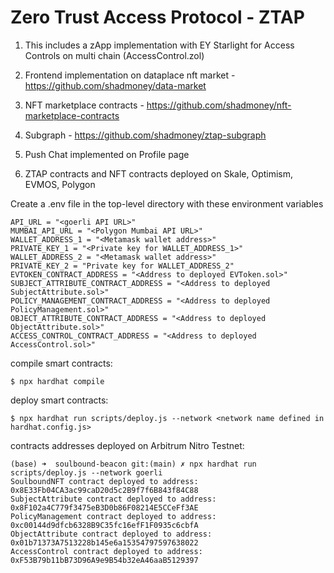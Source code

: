 # Zero Trust Access Protocol - ZTAP

1. This includes a zApp implementation with EY Starlight for Access Controls on multi chain (AccessControl.zol)

2. Frontend implementation on dataplace nft market - https://github.com/shadmoney/data-market

3. NFT marketplace contracts - https://github.com/shadmoney/nft-marketplace-contracts

4. Subgraph - https://github.com/shadmoney/ztap-subgraph

5. Push Chat implemented on Profile page

6. ZTAP contracts and NFT contracts deployed on Skale, Optimism, EVMOS, Polygon

Create a .env file in the top-level directory with these environment variables

```
API_URL = "<goerli API URL>"
MUMBAI_API_URL = "<Polygon Mumbai API URL>"
WALLET_ADDRESS_1 = "<Metamask wallet address>"
PRIVATE_KEY_1 = "<Private key for WALLET_ADDRESS_1>"
WALLET_ADDRESS_2 = "<Metamask wallet address>"
PRIVATE_KEY_2 = "Private key for WALLET_ADDRESS_2"
EVTOKEN_CONTRACT_ADDRESS = "<Address to deployed EVToken.sol>"
SUBJECT_ATTRIBUTE_CONTRACT_ADDRESS = "<Address to deployed SubjectAttribute.sol>"
POLICY_MANAGEMENT_CONTRACT_ADDRESS = "<Address to deployed PolicyManagement.sol>"
OBJECT_ATTRIBUTE_CONTRACT_ADDRESS = "<Address to deployed ObjectAttribute.sol>"
ACCESS_CONTROL_CONTRACT_ADDRESS = "<Address to deployed AccessControl.sol>"
```

compile smart contracts:
```
$ npx hardhat compile
```

deploy smart contracts:
```
$ npx hardhat run scripts/deploy.js --network <network name defined in hardhat.config.js>
```

contracts addresses deployed on Arbitrum Nitro Testnet:

```
(base) ➜  soulbound-beacon git:(main) ✗ npx hardhat run scripts/deploy.js --network goerli
SoulboundNFT contract deployed to address: 0x8E33Fb04CA3ac99caD20d5c2B9f7f6B843f84C88
SubjectAttribute contract deployed to address: 0x8F102a4C779f3475eB3D0b86F08214E5CCeFf3AE
PolicyManagement contract deployed to address: 0xc00144d9dfcb6328B9C35fc16efF1F0935c6cbfA
ObjectAttribute contract deployed to address: 0x01b71373A7513228b145e6a15354797597638022
AccessControl contract deployed to address: 0xF53B79b11bB73D96A9e9B54b32eA46aaB5129397
```
